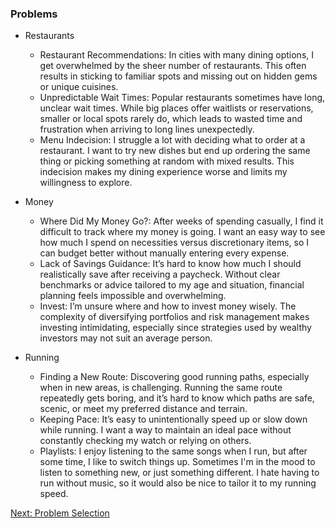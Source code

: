 ### **Problems**

- Restaurants

  - Restaurant Recommendations: In cities with many dining options, I get overwhelmed by the sheer number of restaurants. This often results in sticking to familiar spots and missing out on hidden gems or unique cuisines.
  - Unpredictable Wait Times: Popular restaurants sometimes have long, unclear wait times. While big places offer waitlists or reservations, smaller or local spots rarely do, which leads to wasted time and frustration when arriving to long lines unexpectedly.
  - Menu Indecision: I struggle a lot with deciding what to order at a restaurant. I want to try new dishes but end up ordering the same thing or picking something at random with mixed results. This indecision makes my dining experience worse and limits my willingness to explore.

- Money

  - Where Did My Money Go?: After weeks of spending casually, I find it difficult to track where my money is going. I want an easy way to see how much I spend on necessities versus discretionary items, so I can budget better without manually entering every expense.
  - Lack of Savings Guidance: It’s hard to know how much I should realistically save after receiving a paycheck. Without clear benchmarks or advice tailored to my age and situation, financial planning feels impossible and overwhelming.
  - Invest: I’m unsure where and how to invest money wisely. The complexity of diversifying portfolios and risk management makes investing intimidating, especially since strategies used by wealthy investors may not suit an average person.

- Running
  - Finding a New Route: Discovering good running paths, especially when in new areas, is challenging. Running the same route repeatedly gets boring, and it’s hard to know which paths are safe, scenic, or meet my preferred distance and terrain.
  - Keeping Pace: It’s easy to unintentionally speed up or slow down while running. I want a way to maintain an ideal pace without constantly checking my watch or relying on others.
  - Playlists: I enjoy listening to the same songs when I run, but after some time, I like to switch things up. Sometimes I'm in the mood to listen to something new, or just something different. I hate having to run without music, so it would also be nice to tailor it to my running speed.

[Next: Problem Selection](selection.md)
